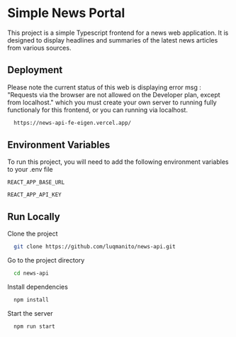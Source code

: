 
# Simple News Portal

This project is a simple Typescript frontend for a news web application. It is designed to display headlines and summaries of the latest news articles from various sources.


## Deployment

Please note the current status of this web is displaying error msg : "Requests via the browser are not allowed on the Developer plan, except from localhost." which you must create your own server to  running fully functionaly for this frontend, or you can running via localhost.

```bash
  https://news-api-fe-eigen.vercel.app/
```


## Environment Variables

To run this project, you will need to add the following environment variables to your .env file

`REACT_APP_BASE_URL`

`REACT_APP_API_KEY`


## Run Locally

Clone the project

```bash
  git clone https://github.com/luqmanito/news-api.git
```

Go to the project directory

```bash
  cd news-api
```

Install dependencies

```bash
  npm install
```

Start the server

```bash
  npm run start
```


